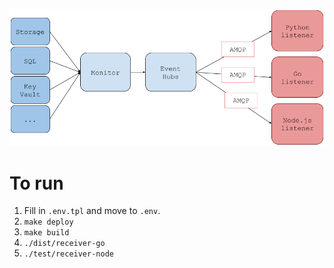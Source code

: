 ![Azure Logs Processor](./doc/images/eh-demo.png)

# To run

1. Fill in `.env.tpl` and move to `.env`.
1. `make deploy`
1. `make build`
1. `./dist/receiver-go`
1. `./test/receiver-node`
